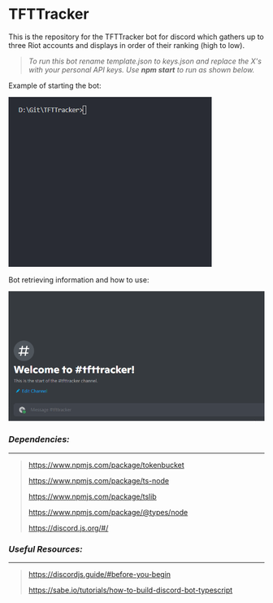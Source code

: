 # TFTTracker
This is the repository for the TFTTracker bot for discord which gathers up to three Riot accounts and displays in order of their ranking (high to low).

> *To run this bot rename template.json to keys.json and replace the X's with your personal API keys. Use **npm start** to run as shown below.*


Example of starting the bot:

![Starting bot](/gifs/Code_r13ytawZvd.gif)

Bot retrieving information and how to use:

![Retrieving info](/gifs/Discord_BmM1i87so5.gif)

### *Dependencies:*
---
> https://www.npmjs.com/package/tokenbucket
>
> https://www.npmjs.com/package/ts-node
>
> https://www.npmjs.com/package/tslib
>
> https://www.npmjs.com/package/@types/node
>
> https://discord.js.org/#/


### *Useful Resources:*
---
> https://discordjs.guide/#before-you-begin
>
> https://sabe.io/tutorials/how-to-build-discord-bot-typescript
